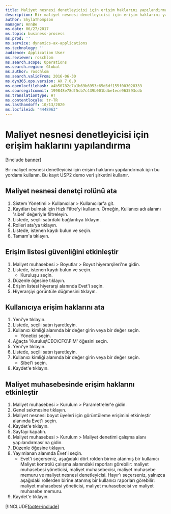 ```yaml
---
title: Maliyet nesnesi denetleyicisi için erişim haklarını yapılandırma
description: Bir maliyet nesnesi denetleyicisi için erişim haklarını yapılandırmak için bu yordamı kullanın.
author: ShylaThompson
manager: AnnBe
ms.date: 06/27/2017
ms.topic: business-process
ms.prod: ''
ms.service: dynamics-ax-applications
ms.technology: ''
audience: Application User
ms.reviewer: roschlom
ms.search.scope: Operations
ms.search.region: Global
ms.author: roschlom
ms.search.validFrom: 2016-06-30
ms.dyn365.ops.version: AX 7.0.0
ms.openlocfilehash: a4b50782c7a1b69b6953c65d6df155f003028333
ms.sourcegitcommit: 199848e78df5cb7c439b001bdbe1ece963593cdb
ms.translationtype: HT
ms.contentlocale: tr-TR
ms.lasthandoff: 10/13/2020
ms.locfileid: "4448963"
---
```

# <a name="configure-access-rights-for-a-cost-object-controller"></a>Maliyet nesnesi denetleyicisi için erişim haklarını yapılandırma

[!include [banner](../../includes/banner.md)]

Bir maliyet nesnesi denetleyicisi için erişim haklarını yapılandırmak için bu yordamı kullanın. Bu kayıt USP2 demo veri şirketini kullanır.


## <a name="assign-the-cost-object-controller-role"></a>Maliyet nesnesi denetçi rolünü ata
1. Sistem Yönetimi > Kullanıcılar > Kullanıcılar'a git.
2. Kayıtları bulmak için Hızlı Filtre'yi kullanın. Örneğin, Kullanıcı adı alanını 'sibel' değeriyle filtreleyin.
3. Listede, seçili satırdaki bağlantıya tıklayın.
4. Rolleri ata'ya tıklayın.
5. Listede, istenen kaydı bulun ve seçin.
6. Tamam'a tıklayın.

## <a name="enable-access-list-security"></a>Erişim listesi güvenliğini etkinleştir
1. Maliyet muhasebesi > Boyutlar > Boyut hiyerarşileri'ne gidin.
2. Listede, istenen kaydı bulun ve seçin.
    * Kuruluşu seçin.  
3. Düzenle öğesine tıklayın.
4. Erişim listesi hiyerarşi alanında Evet'i seçin.
5. Hiyerarşiyi görüntüle düğmesini tıklayın.

## <a name="assign-access-rights-to-user"></a>Kullanıcıya erişim haklarını ata
1. Yeni'ye tıklayın.
2. Listede, seçili satırı işaretleyin.
3. Kullanıcı kimliği alanında bir değer girin veya bir değer seçin.
    * Yönetici seçin.  
4. Ağaçta 'Kuruluş\CEO\CFO\FIM' öğesini seçin.
5. Yeni'ye tıklayın.
6. Listede, seçili satırı işaretleyin.
7. Kullanıcı kimliği alanında bir değer girin veya bir değer seçin.
    * Sibel'i seçin.  
8. Kaydet'e tıklayın.

## <a name="enable-access-rights-in-cost-accounting"></a>Maliyet muhasebesinde erişim haklarını etkinleştir
1. Maliyet muhasebesi > Kurulum > Parametreler'e gidin.
2. Genel sekmesine tıklayın.
3. Maliyet nesnesi boyut üyeleri için görüntüleme erişimini etkinleştir alanında Evet'i seçin.
4. Kaydet'e tıklayın.
5. Sayfayı kapatın.
6. Maliyet muhasebesi > Kurulum > Maliyet denetimi çalışma alanı yapılandırması'na gidin.
7. Düzenle öğesine tıklayın.
8. Yayımlanan alanında Evet'i seçin.
    * Evet'i seçerseniz, aşağıdaki dört rolden birine atanmış bir kullanıcı Maliyet kontrolü çalışma alanındaki raporları görebilir: maliyet muhasebesi yöneticisi, maliyet muhasebecisi, maliyet muhasebe memuru ve maliyet nesnesi denetleyicisi. Hayır'ı seçerseniz, yalnızca aşağıdaki rollerden birine atanmış bir kullanıcı raporları görebilir: maliyet muhasebesi yöneticisi, maliyet muhasebecisi ve maliyet muhasebe memuru.    
9. Kaydet'e tıklayın.



[!INCLUDE[footer-include](../../../includes/footer-banner.md)]